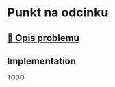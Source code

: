 # Punkt na odcinku

## [:link: Opis problemu](../../../../algorithms/2d-geometry/point-on-segment.md)

## Implementation

TODO
